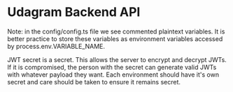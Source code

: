 # Udagram Backend API


Note: in the config/config.ts file we see commented plaintext variables. It is better practice to store these variables as environment variables accessed by process.env.VARIABLE_NAME. 

JWT secret is a secret. This allows the server to encrypt and decrypt JWTs. If it is compromised, the person with the secret can generate valid JWTs with whatever payload they want. Each environment should have it's own secret and care should be taken to ensure it remains secret.